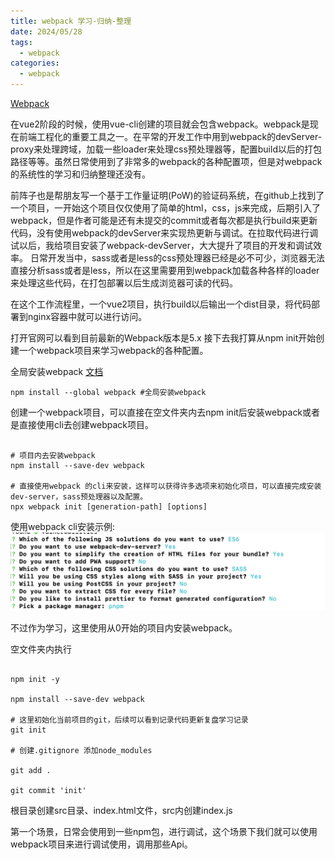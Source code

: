 ```yaml
---
title: webpack 学习-归纳-整理
date: 2024/05/28
tags:
  - webpack
categories:
  - webpack
---
```


[Webpack](https://webpack.js.org/)



在vue2阶段的时候，使用vue-cli创建的项目就会包含webpack。webpack是现在前端工程化的重要工具之一。在平常的开发工作中用到webpack的devServer-proxy来处理跨域，加载一些loader来处理css预处理器等，配置build以后的打包路径等等。虽然日常使用到了非常多的webpack的各种配置项，但是对webpack的系统性的学习和归纳整理还没有。

前阵子也是帮朋友写一个基于工作量证明(PoW)的验证码系统，在github上找到了一个项目，一开始这个项目仅仅使用了简单的html，css，js来完成，后期引入了webpack，但是作者可能是还有未提交的commit或者每次都是执行build来更新代码，没有使用webpack的devServer来实现热更新与调试。在拉取代码进行调试以后，我给项目安装了webpack-devServer，大大提升了项目的开发和调试效率。
日常开发当中，sass或者是less的css预处理器已经是必不可少，浏览器无法直接分析sass或者是less，所以在这里需要用到webpack加载各种各样的loader来处理这些代码，在打包部署以后生成浏览器可读的代码。


在这个工作流程里，一个vue2项目，执行build以后输出一个dist目录，将代码部署到nginx容器中就可以进行访问。

打开官网可以看到目前最新的Webpack版本是5.x
接下去我打算从npm init开始创建一个webpack项目来学习webpack的各种配置。


全局安装webpack  [文档](https://webpack.js.org/guides/installation/)


```shell
npm install --global webpack #全局安装webpack
```

创建一个webpack项目，可以直接在空文件夹内去npm init后安装webpack或者是直接使用cli去创建webpack项目。

```shell

# 项目内去安装webpack
npm install --save-dev webpack

# 直接使用webpack 的cli来安装，这样可以获得许多选项来初始化项目，可以直接完成安装dev-server，sass预处理器以及配置。
npx webpack init [generation-path] [options]
```

[//]: # (![]&#40;https://raw.githubusercontent.com/InsHomePgup/blog-reco/main/imgs/webpack%20local%20install.png&#41;)

使用webpack cli安装示例:
![](https://raw.githubusercontent.com/InsHomePgup/blog-reco/main/imgs/cli_init.png)

不过作为学习，这里使用从0开始的项目内安装webpack。

空文件夹内执行

```shell

npm init -y

npm install --save-dev webpack

# 这里初始化当前项目的git，后续可以看到记录代码更新复盘学习记录
git init 

# 创建.gitignore 添加node_modules

git add . 

git commit 'init'

```

根目录创建src目录、index.html文件，src内创建index.js

第一个场景，日常会使用到一些npm包，进行调试，这个场景下我们就可以使用webpack项目来进行调试使用，调用那些Api。

































